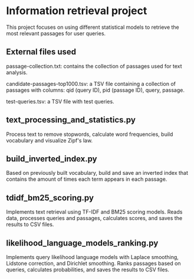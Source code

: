 # Information retrieval project
This project focuses on using different statistical models to retrieve the most relevant passages for user queries. 

## External files used
passage-collection.txt: contains the collection of passages used for text analysis.

candidate-passages-top1000.tsv:  a TSV file containing a collection of passages with columns: qid (query ID), pid (passage ID), query, passage.

test-queries.tsv: a TSV file with test queries.

## text_processing_and_statistics.py
Process text to remove stopwords, calculate word frequencies, build vocabulary and visualize Zipf's law.

## build_inverted_index.py 
Based on previously built vocabulary, build and save an inverted index that contains the amount of times each term appears in each passage.

## tdidf_bm25_scoring.py
Implements text retrieval using TF-IDF and BM25 scoring models.
Reads data, processes queries and passages, calculates scores, and saves the results to CSV files.

## likelihood_language_models_ranking.py
Implements query likelihood language models with Laplace smoothing, Lidstone correction, and Dirichlet smoothing.
Ranks passages based on queries, calculates probabilities, and saves the results to CSV files.
